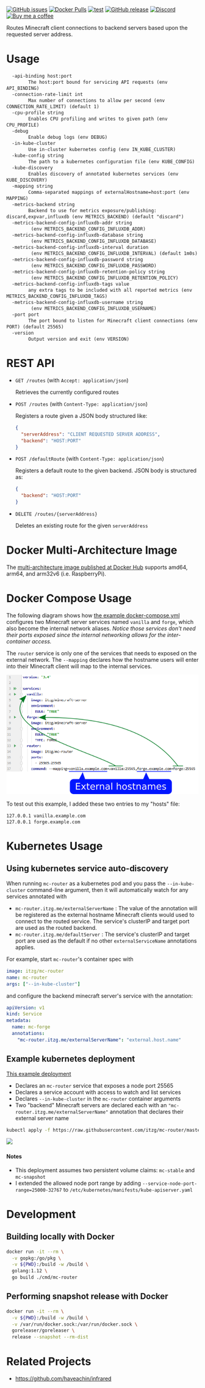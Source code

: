 [![GitHub issues](https://img.shields.io/github/issues/itzg/mc-router.svg)](https://github.com/itzg/mc-router/issues)
[![Docker Pulls](https://img.shields.io/docker/pulls/itzg/mc-router.svg)](https://cloud.docker.com/u/itzg/repository/docker/itzg/mc-router)
[![test](https://github.com/itzg/mc-router/actions/workflows/test.yml/badge.svg)](https://github.com/itzg/mc-router/actions/workflows/test.yml)
[![GitHub release](https://img.shields.io/github/release/itzg/mc-router.svg)](https://github.com/itzg/mc-router/releases)
[![Discord](https://img.shields.io/discord/660567679458869252?label=discord)](https://discord.gg/JK2v3rJ9ec)
[![Buy me a coffee](https://img.shields.io/badge/Donate-Buy%20me%20a%20coffee-orange.svg)](https://www.buymeacoffee.com/itzg)

Routes Minecraft client connections to backend servers based upon the requested server address.

# Usage

```text
  -api-binding host:port
    	The host:port bound for servicing API requests (env API_BINDING)
  -connection-rate-limit int
    	Max number of connections to allow per second (env CONNECTION_RATE_LIMIT) (default 1)
  -cpu-profile string
    	Enables CPU profiling and writes to given path (env CPU_PROFILE)
  -debug
    	Enable debug logs (env DEBUG)
  -in-kube-cluster
    	Use in-cluster kubernetes config (env IN_KUBE_CLUSTER)
  -kube-config string
    	The path to a kubernetes configuration file (env KUBE_CONFIG)
  -kube-discovery
    	Enables discovery of annotated kubernetes services (env KUBE_DISCOVERY)
  -mapping string
    	Comma-separated mappings of externalHostname=host:port (env MAPPING)
  -metrics-backend string
    	Backend to use for metrics exposure/publishing: discard,expvar,influxdb (env METRICS_BACKEND) (default "discard")
  -metrics-backend-config-influxdb-addr string
    	 (env METRICS_BACKEND_CONFIG_INFLUXDB_ADDR)
  -metrics-backend-config-influxdb-database string
    	 (env METRICS_BACKEND_CONFIG_INFLUXDB_DATABASE)
  -metrics-backend-config-influxdb-interval duration
    	 (env METRICS_BACKEND_CONFIG_INFLUXDB_INTERVAL) (default 1m0s)
  -metrics-backend-config-influxdb-password string
    	 (env METRICS_BACKEND_CONFIG_INFLUXDB_PASSWORD)
  -metrics-backend-config-influxdb-retention-policy string
    	 (env METRICS_BACKEND_CONFIG_INFLUXDB_RETENTION_POLICY)
  -metrics-backend-config-influxdb-tags value
    	any extra tags to be included with all reported metrics (env METRICS_BACKEND_CONFIG_INFLUXDB_TAGS)
  -metrics-backend-config-influxdb-username string
    	 (env METRICS_BACKEND_CONFIG_INFLUXDB_USERNAME)
  -port port
    	The port bound to listen for Minecraft client connections (env PORT) (default 25565)
  -version
    	Output version and exit (env VERSION)
```

# REST API

* `GET /routes` (with `Accept: application/json`)

   Retrieves the currently configured routes

* `POST /routes` (with `Content-Type: application/json`)

  Registers a route given a JSON body structured like:
  ```json
  {
    "serverAddress": "CLIENT REQUESTED SERVER ADDRESS",
    "backend": "HOST:PORT"
  }
  ```
  
* `POST /defaultRoute` (with `Content-Type: application/json`)
  
  Registers a default route to the given backend. JSON body is structured as:
  ```json
  {
    "backend": "HOST:PORT"
  }
  ```

* `DELETE /routes/{serverAddress}`

  Deletes an existing route for the given `serverAddress`
  
# Docker Multi-Architecture Image

The [multi-architecture image published at Docker Hub](https://hub.docker.com/repository/docker/itzg/mc-router) supports amd64, arm64, and arm32v6 (i.e. RaspberryPi).

# Docker Compose Usage

The following diagram shows how [the example docker-compose.yml](docs/docker-compose.yml)
configures two Minecraft server services named `vanilla` and `forge`, which also become the internal
network aliases. _Notice those services don't need their ports exposed since the internal
networking allows for the inter-container access._

The `router` service is only one of the services that needs to exposed on the external 
network. The `--mapping` declares how the hostname users will enter into their Minecraft client
will map to the internal services.

![](docs/compose-diagram.png)
  
To test out this example, I added these two entries to my "hosts" file:

```
127.0.0.1 vanilla.example.com
127.0.0.1 forge.example.com
```
  
# Kubernetes Usage

## Using kubernetes service auto-discovery

When running `mc-router` as a kubernetes pod and you pass the `--in-kube-cluster` command-line argument, then
it will automatically watch for any services annotated with 
- `mc-router.itzg.me/externalServerName` : The value of the annotation will be registered as the external hostname Minecraft clients would used to connect to the
   routed service. The service's clusterIP and target port are used as the routed backend.
- `mc-router.itzg.me/defaultServer` : The service's clusterIP and target port are used as the default if
  no other `externalServiceName` annotations applies.

For example, start `mc-router`'s container spec with

```yaml
image: itzg/mc-router
name: mc-router
args: ["--in-kube-cluster"]
```

and configure the backend minecraft server's service with the annotation:

```yaml
apiVersion: v1
kind: Service
metadata:
  name: mc-forge
  annotations:
    "mc-router.itzg.me/externalServerName": "external.host.name"
```

## Example kubernetes deployment

[This example deployment](docs/k8s-example-auto.yaml) 
* Declares an `mc-router` service that exposes a node port 25565
* Declares a service account with access to watch and list services
* Declares `--in-kube-cluster` in the `mc-router` container arguments
* Two "backend" Minecraft servers are declared each with an 
  `"mc-router.itzg.me/externalServerName"` annotation that declares their external server name

```bash
kubectl apply -f https://raw.githubusercontent.com/itzg/mc-router/master/docs/k8s-example-auto.yaml
```

![](docs/example-deployment-auto.drawio.png)

#### Notes
* This deployment assumes two persistent volume claims: `mc-stable` and `mc-snapshot`
* I extended the allowed node port range by adding `--service-node-port-range=25000-32767` 
  to `/etc/kubernetes/manifests/kube-apiserver.yaml` 

# Development

## Building locally with Docker

```bash
docker run -it --rm \
  -v gopkg:/go/pkg \
  -v ${PWD}:/build -w /build \
  golang:1.12 \
  go build ./cmd/mc-router
```

## Performing snapshot release with Docker

```bash
docker run -it --rm \
  -v ${PWD}:/build -w /build \
  -v /var/run/docker.sock:/var/run/docker.sock \
  goreleaser/goreleaser \
  release --snapshot --rm-dist
```

# Related Projects

* https://github.com/haveachin/infrared

